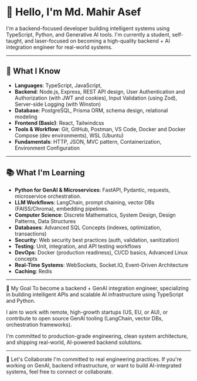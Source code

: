 # 👋 Hello, I'm Md. Mahir Asef

I'm a backend-focused developer building intelligent systems using TypeScript, Python, and Generative AI tools. I'm currently a student, self-taught, and laser-focused on becoming a high-quality backend + AI integration engineer for real-world systems.

---

## 🧠 What I Know

- **Languages**: TypeScript, JavaScript, 
- **Backend**: Node.js, Express, REST API design, User Authentication and Authorization (with JWT and cookies), Input Validation (using Zod), Server-side Logging (with Winston)
- **Database**: PostgreSQL, Prisma ORM, schema design, relational modeling  
- **Frontend (Basic)**: React, Tailwindcss
- **Tools & Workflow**: Git, GitHub, Postman, VS Code, Docker and Docker Compose (dev environments), WSL (Ubuntu)  
- **Fundamentals**: HTTP, JSON, MVC pattern, Containerization, Environment Configuration  

---

## 📚 What I'm Learning

- **Python for GenAI & Microservices**: FastAPI, Pydantic, requests, microservice orchestration.
- **LLM Workflows**: LangChain, prompt chaining, vector DBs (FAISS/Chroma), embedding pipelines.
- **Computer Science**: Discrete Mathematics, System Design, Design Patterns, Data Structures  
- **Databases**: Advanced SQL Concepts (indexes, optimization, transactions)
- **Security**: Web security best practices (auth, validation, sanitization)  
- **Testing**: Unit, integration, and API testing workflows  
- **DevOps**: Docker (production readiness), CI/CD basics, Advanced Linux concepts  
- **Real-Time Systems**: WebSockets, Socket.IO, Event-Driven Architecture
- **Caching**: Redis

---

🚀 My Goal
To become a backend + GenAI integration engineer, specializing in building intelligent APIs and scalable AI infrastructure using TypeScript and Python.

I aim to work with remote, high-growth startups (US, EU, or AU), or contribute to open source GenAI tooling (LangChain, vector DBs, orchestration frameworks).

I'm committed to production-grade engineering, clean system architecture, and shipping real-world, AI-powered backend solutions.

---
📢 Let's Collaborate
I'm committed to real engineering practices. If you're working on GenAI, backend infrastructure, or want to build AI-integrated systems, feel free to connect or collaborate.
